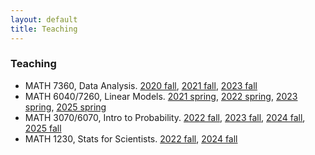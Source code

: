 ```yaml
---
layout: default
title: Teaching
---
```


### Teaching

* MATH 7360, Data Analysis. [2020 fall](https://tulane-math7360.github.io/), [2021 fall](https://tulane-math-7360-2021.github.io/index.html),  [2023 fall](https://tulane-math-7360-2023.github.io/index.html)
* MATH 6040/7260, Linear Models. [2021 spring](https://tulane-math-7260-2021.github.io/), [2022 spring](https://tulane-math-7260-2022.github.io/), [2023 spring](https://tulane-math-7260-2023.github.io/),  [2025 spring](https://tulane-math-7260-2025.github.io/)
* MATH 3070/6070, Intro to Probability. [2022 fall](https://tulane-math-3070-2022.github.io/), [2023 fall](https://tulane-math-3070-2023.github.io/), [2024 fall](https://tulane-math-3070-2024.github.io/), [2025 fall](https://tulane-math-3070.github.io/2025Fall)
* MATH 1230, Stats for Scientists. [2022 fall](https://tulane.instructure.com/courses/2255170), [2024 fall](https://tulane.instructure.com/courses/2285293)